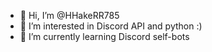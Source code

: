 - 👋 Hi, I’m @HHakeRR785
- 👀 I’m interested in Discord API and python :)
- 🌱 I’m currently learning Discord self-bots

<!---
HHakeRR785/HHakeRR785 is a ✨ special ✨ repository because its `README.md` (this file) appears on your GitHub profile.
You can click the Preview link to take a look at your changes.
--->
